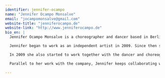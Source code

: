 ```yaml
---
identifier: jennifer-ocampo
name: "Jennifer Ocampo Monsalve"
email: "jocampomonsalve@gmail.com"
website-title: "jenniferocampo.de"
website-link: "http://www.jenniferocampo.de"
bio_en: |
  Jennifer Ocampo Monsalve is a choreographer and dancer based in Berlin. She was born in Colombia and started there her professional dance studies. In 2000 she moved to Germany to continue her artistic development. Here she received her dance degree at the Folkwang, Universität der Künste, in Essen in 2004. From 2004 until 2009 she worked as dancer for the Daniel Goldin Dance Theater Company at the State Theater of Münster.

  Jennifer began to work as an independent artist in 2009. Since then she started to create and perform her own work in independent theaters and alternative spaces. She began her collaboration in 2009 with the Theater im Pumpenhaus in Münster where she co-created a series of works including Jack & Jill (2009), Context (2010) with Grüneberg, Pandaemonium (2011), with Paradeiser productions and Grüneberg. In Münster she also worked as choreographer for the State Theater of Münster, Theater Sycorax, among others. She was also responsible for the choreography of three productions of the renowned Münster Youth Theater Label Cactus Junges Theater. Their young Theater production Mutter: Glück (2011) awarded the Brothers Grimm Prize in Berlin, where Jennifer collaborated as choreographer.

  In 2009 she also started to work together with the dancer and choreographer Marcela Ruiz Quintero and the director Philip Gregor Grünberg. On 2015 they founded their company Hidden Tracks. They have created international productions as Hidden Tracks (2011), Happy Planet (2012/13), Persona (2014) and EXIT: Humanity (2015), some of them played and coproduced in Colombia by the Festival Danza en la ciudad (Bogotá) and also shown in Theaters in Germany as the Theater im Pumpenhaus in Münster, FFT Düsseldorf and Dock 11 in Berlin. Their productions are often supported from cultural institutions and Theaters in Colombia and Germany.

  Parallel to her work with the company, Jennifer keeps collaborating with other independent artists in Germany and Colombia, she keeps teaching in both countries as well.

---
```

